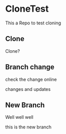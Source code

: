 # CloneTest
This a Repo to test cloning

## Clone

Clone?

## Branch change

check the change online 

changes and updates 

## New Branch

Well well well 

this is the new branch 